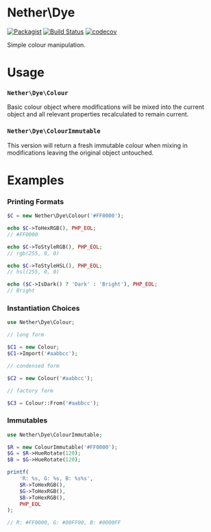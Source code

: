 # Nether\Dye

[![Packagist](https://img.shields.io/packagist/v/netherphp/dye.svg?style=for-the-badge)](https://packagist.org/packages/netherphp/dye)
[![Build Status](https://img.shields.io/github/actions/workflow/status/netherphp/dye/phpunit.yml?style=for-the-badge)](https://github.com/netherphp/dye/actions)
[![codecov](https://img.shields.io/codecov/c/gh/netherphp/dye?style=for-the-badge&token=VQC48XNBS2)](https://codecov.io/gh/netherphp/dye)

Simple colour manipulation.

# Usage

### `Nether\Dye\Colour`

Basic colour object where modifications will be mixed into the current object and all relevant properties recalculated to remain current.

### `Nether\Dye\ColourImmutable`

This version will return a fresh immutable colour when mixing in modifications leaving the original object untouched.

# Examples

### Printing Formats

```php
$C = new Nether\Dye\Colour('#FF0000');

echo $C->ToHexRGB(), PHP_EOL;
// #FF0000

echo $C->ToStyleRGB(), PHP_EOL;
// rgb(255, 0, 0)

echo $C->ToStyleHSL(), PHP_EOL;
// hsl(255, 0, 0)

echo ($C->IsDark() ? 'Dark' : 'Bright'), PHP_EOL;
// Bright

```

### Instantiation Choices

```php
use Nether\Dye\Colour;

// long form

$C1 = new Colour;
$C1->Import('#aabbcc');

// condensed form

$C2 = new Colour('#aabbcc');

// factory form

$C3 = Colour::From('#aabbcc');

```

### Immutables

```php
use Nether\Dye\ColourImmutable;

$R = new ColourImmutable('#FF0000');
$G = $R->HueRotate(120);
$B = $G->HueRotate(120);

printf(
	'R: %s, G: %s, B: %s%s',
	$R->ToHexRGB(),
	$G->ToHexRGB(),
	$B->ToHexRGB(),
	PHP_EOL
);

// R: #FF0000, G: #00FF00, B: #0000FF

```
